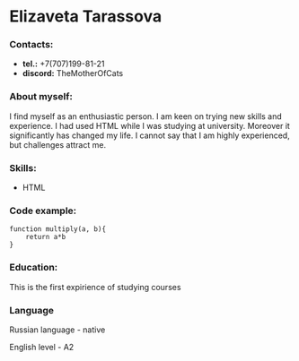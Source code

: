 # **Elizaveta Tarassova**

### Contacts:
* **tel.:** +7(707)199-81-21
* **discord:** TheMotherOfCats

### About myself:
I find myself as an enthusiastic person. I am keen on trying new skills and experience.  I had used HTML while I was studying at university. Moreover it significantly has changed my life. I cannot say that I am highly experienced, but challenges attract me.

### Skills:
* HTML

### Code example:

```
function multiply(a, b){  
    return a*b  
}
```

### Education:
This is the first expirience of studying courses

### Language
Russian language - native


English level - A2

